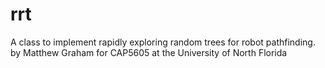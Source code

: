 # rrt

A class to implement rapidly exploring random trees for robot pathfinding.
by Matthew Graham
for CAP5605
at the University of North Florida

